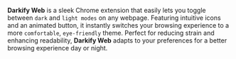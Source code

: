 **Darkify Web** is a sleek Chrome extension that easily lets you toggle between `dark` and `light modes` on any webpage. 
Featuring intuitive icons and an animated button, it instantly switches your browsing experience to a more `comfortable`, `eye-friendly` theme.
Perfect for reducing strain and enhancing readability, **Darkify Web** adapts to your preferences for a better browsing experience day or night.
